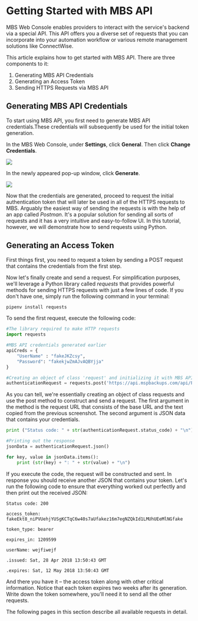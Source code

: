 # Getting Started with MBS API

MBS Web Console enables providers to interact with the service's backend via a special API. This API offers you a diverse set of requests that you can incorporate into your automation workflow or various remote management solutions like ConnectWise.

This article explains how to get started with MBS API. There are three components to it:

1. Generating MBS API Credentials
2. Generating an Access Token
3. Sending HTTPS Requests via MBS API

## Generating MBS API Credentials

To start using MBS API, you first need to generate MBS API credentials.These credentials will subsequently be used for the initial token generation.

In the MBS Web Console, under **Settings**, click **General**. Then click **Change Credentials**.

![](https://github.com/rzakiev/documentation/tree/825c2f64ff90af49b1daa32930a61d866bc1dc67/.gitbook/assets/mbsapiintro1.png)

In the newly appeared pop-up window, click **Generate**.

![](https://github.com/rzakiev/documentation/tree/825c2f64ff90af49b1daa32930a61d866bc1dc67/.gitbook/assets/mbsapiintro2.png)

Now that the credentials are generated, proceed to request the initial authentication token that will later be used in all of the HTTPS requests to MBS. Arguably the easiest way of sending the requests is with the help of an app called _Postman_. It's a popular solution for sending all sorts of requests and it has a very intuitive and easy-to-follow UI. In this tutorial, however, we will demonstrate how to send requests using Python.

## Generating an Access Token

First things first, you need to request a token by sending a POST request that contains the credentials from the first step.

Now let's finally create and send a request. For simplification purposes, we'll leverage a Python library called _requests_ that provides powerful methods for sending HTTPS requests with just a few lines of code. If you don't have one, simply run the following command in your terminal:

```bash
pipenv install requests
```

To send the first request, execute the following code:

```python
#The library required to make HTTP requests
import requests

#MBS API credentials generated earlier
apiCreds = {
    "UserName" : "fakeJKZcsy",
    "Password": "fakekjwZmAJvAQBYjja"
}

#Creating an object of class 'request' and initializing it with MBS API URL and credentials
authenticationRequest = requests.post('https://api.mspbackups.com/api/Provider/Login', json = apiCreds)
```

As you can tell, we're essentially creating an object of class requests and use the post method to construct and send a request. The first argument in the method is the request URL that consists of the base URL and the text copied from the previous screenshot. The second argument is JSON data that contains your credentials.

```python
print ("Status code: " + str(authenticationRequest.status_code) + "\n")

#Printing out the response
jsonData = authenticationRequest.json()

for key, value in jsonData.items():
    print (str(key) + ": " + str(value) + "\n")
```

If you execute the code, the request will be constructed and sent. In response you should receive another JSON that contains your token. Let's run the following code to ensure that everything worked out perfectly and then print out the received JSON:

```text
Status code: 200

access_token: fakeEkt8_niPVUehjYUSgKCTqC6w40s7aUfakez16m7egNZQkId1LMUhUEeMlNGfake

token_type: bearer

expires_in: 1209599

userName: wejfiwejf

.issued: Sat, 28 Apr 2018 13:50:43 GMT

.expires: Sat, 12 May 2018 13:50:43 GMT
```

And there you have it – the access token along with other critical information. Notice that each token expires two weeks after its generation. Write down the token somewhere, you'll need it to send all the other requests.

The following pages in this section describe all available requests in detail.

